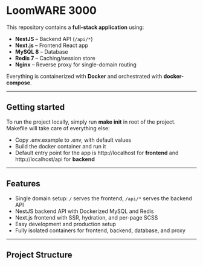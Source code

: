 # LoomWARE 3000

This repository contains a **full-stack application** using:

- **NestJS** – Backend API (`/api/*`)  
- **Next.js** – Frontend React app  
- **MySQL 8** – Database  
- **Redis 7** – Caching/session store  
- **Nginx** – Reverse proxy for single-domain routing  

Everything is containerized with **Docker** and orchestrated with **docker-compose**.  

---

## Getting started

To run the project locally, simply run **make init** in root of the project. Makefile will take care of everything else:
- Copy .env.example to .env, with default values
- Build the docker container and run it
- Default entry point for the app is http://localhost for **frontend** and http://localhost/api for **backend**

---

## Features

- Single domain setup: `/` serves the frontend, `/api/*` serves the backend API  
- NestJS backend API with Dockerized MySQL and Redis  
- Next.js frontend with SSR, hydration, and per-page SCSS  
- Easy development and production setup  
- Fully isolated containers for frontend, backend, database, and proxy  

---

## Project Structure

